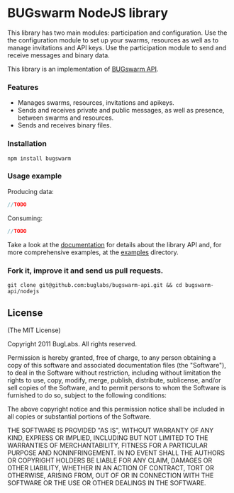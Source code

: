 # BUGswarm NodeJS library

This library has two main modules: participation and configuration. Use the
the configuration module to set up your swarms, resources as well as to manage 
invitations and API keys. Use the participation module to send and receive
messages and binary data.

This library is an implementation of 
[BUGswarm API](http://developer.bugswarm.net/).

### Features
* Manages swarms, resources, invitations and apikeys.
* Sends and receives private and public messages, as well as presence, 
  between swarms and resources.
* Sends and receives binary files.

### Installation
`npm install bugswarm`

### Usage example

Producing data:

```javascript
//TODO
```

Consuming:

```javascript
//TODO
```

Take a look at the [documentation]() for details about the library API and, 
for more comprehensive examples, at the [examples]() directory. 

### Fork it, improve it and send us pull requests.
```shell
git clone git@github.com:buglabs/bugswarm-api.git && cd bugswarm-api/nodejs
```

## License
(The MIT License)

Copyright 2011 BugLabs. All rights reserved.

Permission is hereby granted, free of charge, to any person obtaining a copy
of this software and associated documentation files (the "Software"), to
deal in the Software without restriction, including without limitation the
rights to use, copy, modify, merge, publish, distribute, sublicense, and/or
sell copies of the Software, and to permit persons to whom the Software is
furnished to do so, subject to the following conditions:

The above copyright notice and this permission notice shall be included in
all copies or substantial portions of the Software.

THE SOFTWARE IS PROVIDED "AS IS", WITHOUT WARRANTY OF ANY KIND, EXPRESS OR
IMPLIED, INCLUDING BUT NOT LIMITED TO THE WARRANTIES OF MERCHANTABILITY,
FITNESS FOR A PARTICULAR PURPOSE AND NONINFRINGEMENT. IN NO EVENT SHALL THE
AUTHORS OR COPYRIGHT HOLDERS BE LIABLE FOR ANY CLAIM, DAMAGES OR OTHER
LIABILITY, WHETHER IN AN ACTION OF CONTRACT, TORT OR OTHERWISE, ARISING
FROM, OUT OF OR IN CONNECTION WITH THE SOFTWARE OR THE USE OR OTHER DEALINGS
IN THE SOFTWARE.


